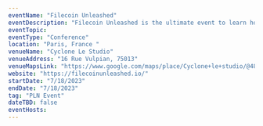 ```yaml
---
eventName: "Filecoin Unleashed"
eventDescription: "Filecoin Unleashed is the ultimate event to learn how Filecoin is transforming data storage and unlocking the open data economy. Experience captivating talks and presentations, connect with the Filecoin community, and gain exclusive access to the latest advancements."
eventTopic: 
eventType: "Conference"
location: "Paris, France "
venueName: "Cyclone Le Studio"
venueAddress: "16 Rue Vulpian, 75013"
venueMapsLink: "https://www.google.com/maps/place/Cyclone+le+studio/@48.8316996,2.346328,15z/data=!4[…]5762111?sa=X&ved=2ahUKEwjm4df8saL_AhUREEQIHbwNAL0Q_BJ6BAhXEAg"
website: "https://filecoinunleashed.io/"
startDate: "7/18/2023"
endDate: "7/18/2023"
tag: "PLN Event"
dateTBD: false
eventHosts:
---
```

